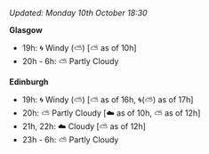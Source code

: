 *Updated: Monday 10th October 18:30*

**Glasgow**

* 19h: :cyclone: Windy (:partly_sunny:) [:partly_sunny: as of 10h]
* 20h - 6h: :partly_sunny: Partly Cloudy

**Edinburgh**

* 19h: :cyclone: Windy (:partly_sunny:) [:partly_sunny: as of 16h, :cyclone:(:partly_sunny:) as of 17h]
* 20h: :partly_sunny: Partly Cloudy [:cloud: as of 10h, :partly_sunny: as of 12h]
* 21h, 22h: :cloud: Cloudy [:partly_sunny: as of 12h]
* 23h - 6h: :partly_sunny: Partly Cloudy
